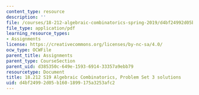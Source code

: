 ```yaml
---
content_type: resource
description: ''
file: /courses/18-212-algebraic-combinatorics-spring-2019/d4bf24992d05b1601899175a3253afc2_MIT18_212S19_pset3_soln.pdf
file_type: application/pdf
learning_resource_types:
- Assignments
license: https://creativecommons.org/licenses/by-nc-sa/4.0/
ocw_type: OCWFile
parent_title: Assignments
parent_type: CourseSection
parent_uid: d385350c-649e-1593-6914-33357a9ebb79
resourcetype: Document
title: 18.212 S19 Algebraic Combinatorics, Problem Set 3 solutions
uid: d4bf2499-2d05-b160-1899-175a3253afc2
---
```

